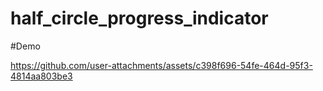 # half_circle_progress_indicator

#Demo

https://github.com/user-attachments/assets/c398f696-54fe-464d-95f3-4814aa803be3
